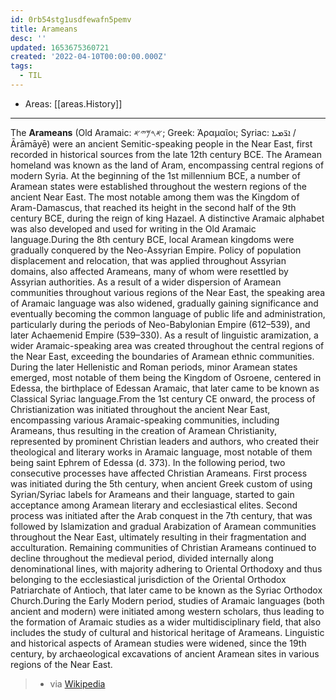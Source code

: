 ```yaml
---
id: 0rb54stg1usdfewafn5pemv
title: Arameans
desc: ''
updated: 1653675360721
created: '2022-04-10T00:00:00.000Z'
tags:
  - TIL
---
```


- Areas: [[areas.History]]

---

The **Arameans** (Old Aramaic: 𐤀𐤓𐤌𐤉𐤀; Greek: Ἀραμαῖοι; Syriac: ܐܪ̈ܡܝܐ / Ārāmāyē) were an ancient Semitic-speaking people in the Near East, first recorded in historical sources from the late 12th century BCE. The Aramean homeland was known as the land of Aram, encompassing central regions of modern Syria. At the beginning of the 1st millennium BCE, a number of Aramean states were established throughout the western regions of the ancient Near East. The most notable among them was the Kingdom of Aram-Damascus, that reached its height in the second half of the 9th century BCE, during the reign of king Hazael. A distinctive Aramaic alphabet was also developed and used for writing in the Old Aramaic language.During the 8th century BCE, local Aramean kingdoms were gradually conquered by the Neo-Assyrian Empire. Policy of population displacement and relocation, that was applied throughout Assyrian domains, also affected Arameans, many of whom were resettled by Assyrian authorities. As a result of a wider dispersion of Aramean communities throughout various regions of the Near East, the speaking area of Aramaic language was also widened, gradually gaining significance and eventually becoming the common language of public life and administration, particularly during the periods of Neo-Babylonian Empire (612–539), and later Achaemenid Empire (539–330). As a result of linguistic aramization, a wider Aramaic-speaking area was created throughout the central regions of the Near East, exceeding the boundaries of Aramean ethnic communities. During the later Hellenistic and Roman periods, minor Aramean states emerged, most notable of them being the Kingdom of Osroene, centered in Edessa, the birthplace of Edessan Aramaic, that later came to be known as Classical Syriac language.From the 1st century CE onward, the process of Christianization was initiated throughout the ancient Near East, encompassing various Aramaic-speaking communities, including Arameans, thus resulting in the creation of Aramean Christianity, represented by prominent Christian leaders and authors, who created their theological and literary works in Aramaic language, most notable of them being saint Ephrem of Edessa (d. 373). In the following period, two consecutive processes have affected Christian Arameans. First process was initiated during the 5th century, when ancient Greek custom of using Syrian/Syriac labels for Arameans and their language, started to gain acceptance among Aramean literary and ecclesiastical elites. Second process was initiated after the Arab conquest in the 7th century, that was followed by Islamization and gradual Arabization of Aramean communities throughout the Near East, ultimately resulting in their fragmentation and acculturation. Remaining communities of Christian Arameans continued to decline throughout the medieval period, divided internally along denominational lines, with majority adhering to Oriental Orthodoxy and thus belonging to the ecclesiastical jurisdiction of the Oriental Orthodox Patriarchate of Antioch, that later came to be known as the Syriac Orthodox Church.During the Early Modern period, studies of Aramaic languages (both ancient and modern) were initiated among western scholars, thus leading to the formation of Aramaic studies as a wider multidisciplinary field, that also includes the study of cultural and historical heritage of Arameans. Linguistic and historical aspects of Aramean studies were widened, since the 19th century, by archaeological excavations of ancient Aramean sites in various regions of the Near East.

> - via [Wikipedia](https://en.wikipedia.org/wiki/Arameans)
